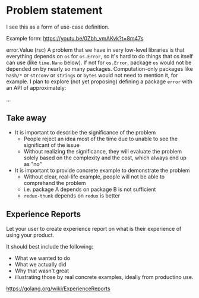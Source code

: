 # Problem statement

I see this as a form of use-case definition.

Example form: <https://youtu.be/0Zbh_vmAKvk?t=8m47s>

error.Value
(rsc) A problem that we have in very low-level libraries is that everything depends on `os` for `os.Error`,
so it's hard to do things that os itself can use (like `time.Nano` below).
If not for `os.Error`, package `os` would not be depended on by nearly so many packages.
Computation-only packages like `hash/*` or `strconv` or `strings` or `bytes` would not need to mention it, for example.
I plan to explore (not yet proposing) defining a package `error` with an API of approximately:

  ...

## Take away

- It is important to describe the significance of the problem
  - People reject an idea most of the time due to unable to see the significant of the issue
  - Without realizing the significance, they will evaluate the problem solely based on the complexity and the cost, which always end up as "no"
- It is important to provide concrete example to demonstrate the problem
  - Without clear, real-life example, people will not be able to comprehand the problem
  - i.e. package A depends on package B is not sufficient
  - `redux-thunk` depends on `redux` is better

## Experience Reports

Let your user to create experience report on what is their experience of using your product.

It should best include the following:

- What we wanted to do
- What we actually did
- Why that wasn't great
- illustrating those by real concrete examples, ideally from productino use.

<https://golang.org/wiki/ExperienceReports>
